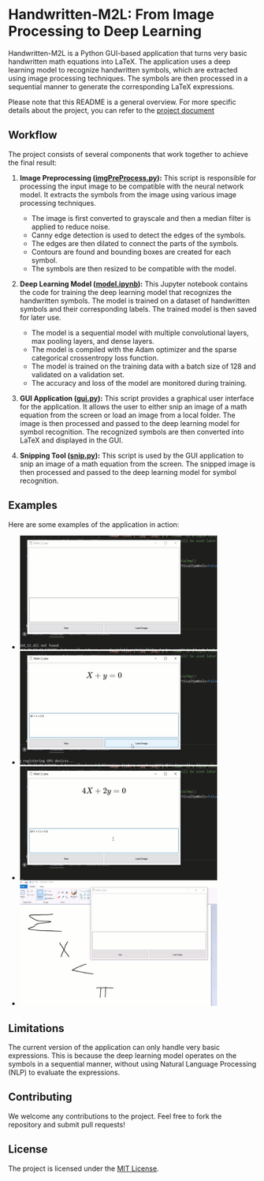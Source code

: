 # Handwritten-M2L: From Image Processing to Deep Learning

Handwritten-M2L is a Python GUI-based application that turns very basic handwritten math equations into LaTeX. The application uses a deep learning model to recognize handwritten symbols, which are extracted using image processing techniques. The symbols are then processed in a sequential manner to generate the corresponding LaTeX expressions.

Please note that this README is a general overview. For more specific details about the project, you can refer to the 
[project document](./G12_Ashraf196280_Farah194233_Jacinta206562.pdf)

## Workflow

The project consists of several components that work together to achieve the final result:

1. **Image Preprocessing ([imgPreProcess.py](imgPreProcess.py)):** This script is responsible for processing the input image to be compatible with the neural network model. It extracts the symbols from the image using various image processing techniques.
    - The image is first converted to grayscale and then a median filter is applied to reduce noise.
    - Canny edge detection is used to detect the edges of the symbols.
    - The edges are then dilated to connect the parts of the symbols.
    - Contours are found and bounding boxes are created for each symbol.
    - The symbols are then resized to be compatible with the model.

2. **Deep Learning Model ([model.ipynb](model.ipynb)):** This Jupyter notebook contains the code for training the deep learning model that recognizes the handwritten symbols. The model is trained on a dataset of handwritten symbols and their corresponding labels. The trained model is then saved for later use.
    - The model is a sequential model with multiple convolutional layers, max pooling layers, and dense layers.
    - The model is compiled with the Adam optimizer and the sparse categorical crossentropy loss function.
    - The model is trained on the training data with a batch size of 128 and validated on a validation set.
    - The accuracy and loss of the model are monitored during training.

4. **GUI Application ([gui.py](gui.py)):** This script provides a graphical user interface for the application. It allows the user to either snip an image of a math equation from the screen or load an image from a local folder. The image is then processed and passed to the deep learning model for symbol recognition. The recognized symbols are then converted into LaTeX and displayed in the GUI.

5. **Snipping Tool ([snip.py](snip.py)):** This script is used by the GUI application to snip an image of a math equation from the screen. The snipped image is then processed and passed to the deep learning model for symbol recognition.

## Examples

Here are some examples of the application in action:

- <img
  src="https://github.com/OdyAsh/Handwritten-M2L/blob/main/output1.gif"
  style="display: inline-block; margin: 0 auto; max-width: 400px" />
- <img
  src="https://github.com/OdyAsh/Handwritten-M2L/blob/main/output2.gif"
  style="display: inline-block; margin: 0 auto; max-width: 400px">
- <img
  src="https://github.com/OdyAsh/Handwritten-M2L/blob/main/output3.gif"
  style="display: inline-block; margin: 0 auto; max-width: 400px">
- <img
  src="https://github.com/OdyAsh/Handwritten-M2L/blob/main/output4.gif"
  style="display: inline-block; margin: 0 auto; max-width: 400px">

## Limitations

The current version of the application can only handle very basic expressions. This is because the deep learning model operates on the symbols in a sequential manner, without using Natural Language Processing (NLP) to evaluate the expressions.

## Contributing

We welcome any contributions to the project. Feel free to fork the repository and submit pull requests!

## License

The project is licensed under the [MIT License](https://choosealicense.com/licenses/mit/).
